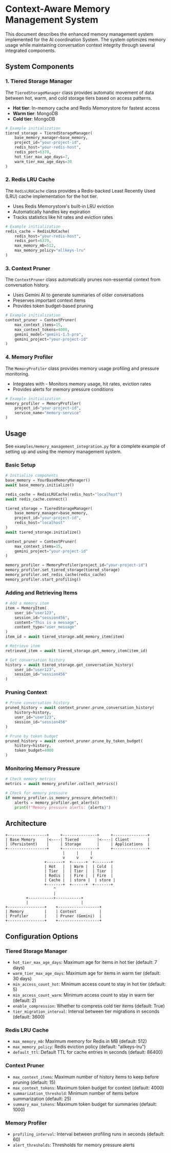 # Context-Aware Memory Management System

This document describes the enhanced memory management system implemented for the AI coordination System. The system optimizes memory usage while maintaining conversation context integrity through several integrated components.

## System Components

### 1. Tiered Storage Manager

The `TieredStorageManager` class provides automatic movement of data between hot, warm, and cold storage tiers based on access patterns.

- **Hot tier**: In-memory cache and Redis Memorystore for fastest access
- **Warm tier**: MongoDB
- **Cold tier**: MongoDB

```python
# Example initialization
tiered_storage = TieredStorageManager(
    base_memory_manager=base_memory,
    project_id="your-project-id",
    redis_host="your-redis-host",
    redis_port=6379,
    hot_tier_max_age_days=7,
    warm_tier_max_age_days=30
)
```

### 2. Redis LRU Cache

The `RedisLRUCache` class provides a Redis-backed Least Recently Used (LRU) cache implementation for the hot tier.

- Uses Redis Memorystore's built-in LRU eviction
- Automatically handles key expiration
- Tracks statistics like hit rates and eviction rates

```python
# Example initialization
redis_cache = RedisLRUCache(
    redis_host="your-redis-host",
    redis_port=6379,
    max_memory_mb=512,
    max_memory_policy="allkeys-lru"
)
```

### 3. Context Pruner

The `ContextPruner` class automatically prunes non-essential context from conversation history.

- Uses Gemini AI to generate summaries of older conversations
- Preserves important context items
- Provides token budget-based pruning

```python
# Example initialization
context_pruner = ContextPruner(
    max_context_items=15,
    max_context_tokens=4000,
    gemini_model="gemini-1.5-pro",
    gemini_project="your-project-id"
)
```

### 4. Memory Profiler

The `MemoryProfiler` class provides memory usage profiling and pressure monitoring.

- Integrates with - Monitors memory usage, hit rates, eviction rates
- Provides alerts for memory pressure conditions

```python
# Example initialization
memory_profiler = MemoryProfiler(
    project_id="your-project-id",
    service_name="memory-service"
)
```

## Usage

See `examples/memory_management_integration.py` for a complete example of setting up and using the memory management system.

### Basic Setup

```python
# Initialize components
base_memory = YourBaseMemoryManager()
await base_memory.initialize()

redis_cache = RedisLRUCache(redis_host="localhost")
await redis_cache.connect()

tiered_storage = TieredStorageManager(
    base_memory_manager=base_memory,
    project_id="your-project-id",
    redis_host="localhost"
)
await tiered_storage.initialize()

context_pruner = ContextPruner(
    max_context_items=15,
    gemini_project="your-project-id"
)

memory_profiler = MemoryProfiler(project_id="your-project-id")
memory_profiler.set_tiered_storage(tiered_storage)
memory_profiler.set_redis_cache(redis_cache)
memory_profiler.start_profiling()
```

### Adding and Retrieving Items

```python
# Add a memory item
item = MemoryItem(
    user_id="user123",
    session_id="session456",
    content="This is a message",
    content_type="user_message"
)
item_id = await tiered_storage.add_memory_item(item)

# Retrieve item
retrieved_item = await tiered_storage.get_memory_item(item_id)

# Get conversation history
history = await tiered_storage.get_conversation_history(
    user_id="user123",
    session_id="session456"
)
```

### Pruning Context

```python
# Prune conversation history
pruned_history = await context_pruner.prune_conversation_history(
    history=history,
    user_id="user123",
    session_id="session456"
)

# Prune by token budget
pruned_history = await context_pruner.prune_by_token_budget(
    history=history,
    token_budget=4000
)
```

### Monitoring Memory Pressure

```python
# Check memory metrics
metrics = await memory_profiler.collect_metrics()

# Check for memory pressure
if memory_profiler.is_memory_pressure_detected():
    alerts = memory_profiler.get_alerts()
    print(f"Memory pressure alerts: {alerts}")
```

## Architecture

```
+-----------------+     +---------------+     +---------------+
| Base Memory     |<----| Tiered        |<----| Client        |
| (Persistent)    |     | Storage       |     | Applications  |
+-----------------+     +---------------+     +---------------+
                         |     |     |
                         v     v     v
                 +-------+  +------+  +-------+
                 | Hot   |  | Warm |  | Cold  |
                 | Tier  |  | Tier |  | Tier  |
                 | Redis |  | Fire |  | Fire  |
                 | Cache |  | store |  | store |
                 +-------+  +------+  +-------+
                     ^
                     |
         +-----------+-----------+
         |                       |
+----------------+    +------------------+
| Memory         |    | Context          |
| Profiler       |    | Pruner (Gemini)  |
+----------------+    +------------------+
```

## Configuration Options

### Tiered Storage Manager

- `hot_tier_max_age_days`: Maximum age for items in hot tier (default: 7 days)
- `warm_tier_max_age_days`: Maximum age for items in warm tier (default: 30 days)
- `min_access_count_hot`: Minimum access count to stay in hot tier (default: 5)
- `min_access_count_warm`: Minimum access count to stay in warm tier (default: 2)
- `enable_compression`: Whether to compress cold tier items (default: True)
- `tier_migration_interval`: Interval between tier migrations in seconds (default: 3600)

### Redis LRU Cache

- `max_memory_mb`: Maximum memory for Redis in MB (default: 512)
- `max_memory_policy`: Redis eviction policy (default: "allkeys-lru")
- `default_ttl`: Default TTL for cache entries in seconds (default: 86400)

### Context Pruner

- `max_context_items`: Maximum number of history items to keep before pruning (default: 15)
- `max_context_tokens`: Maximum token budget for context (default: 4000)
- `summarization_threshold`: Minimum number of items before summarization (default: 25)
- `summary_max_tokens`: Maximum token budget for summaries (default: 1000)

### Memory Profiler

- `profiling_interval`: Interval between profiling runs in seconds (default: 60)
- `alert_thresholds`: Thresholds for memory pressure alerts
